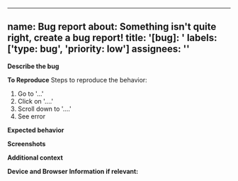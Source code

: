 ______________________________________________________________________

## name: Bug report about: Something isn't quite right, create a bug report! title: '\[bug\]: ' labels: \['type: bug', 'priority: low'\] assignees: ''

**Describe the bug**

<!-- A clear and concise description of what the bug is. -->

**To Reproduce**
Steps to reproduce the behavior:

1. Go to '...'
1. Click on '....'
1. Scroll down to '....'
1. See error

**Expected behavior**

<!-- A clear and concise description of what you expected to happen. -->

**Screenshots**

<!-- If applicable, add screenshots to help explain your problem. -->

**Additional context**

<!-- Add any other context about the problem here. -->

**Device and Browser Information if relevant:**

<!-- - OS: [e.g. iOS]
 - Browser [e.g. chrome, safari]
 - Version [e.g. 22] -->
